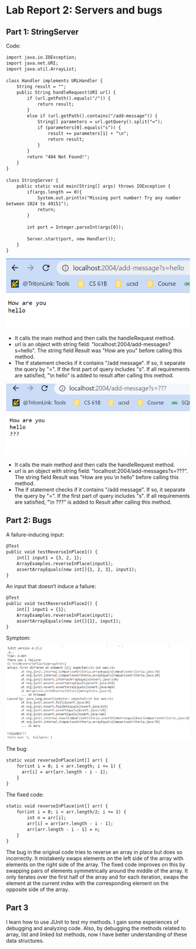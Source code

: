 # Lab Report 2: Servers and bugs

## Part 1: StringServer

Code:
```
import java.io.IOException;
import java.net.URI;
import java.util.ArrayList;

class Handler implements URLHandler {
    String result = "";
    public String handleRequest(URI url) {
        if (url.getPath().equals("/")) {
            return result;
        }
        else if (url.getPath().contains("/add-message")) {
            String[] parameters = url.getQuery().split("=");
            if (parameters[0].equals("s")) {
                result += parameters[1] + "\n";
                return result;
            }
        }
        return "404 Not Found!";
    }
}

class StringServer {
    public static void main(String[] args) throws IOException {
        if(args.length == 0){
            System.out.println("Missing port number! Try any number between 1024 to 49151");
            return;
        }

        int port = Integer.parseInt(args[0]);

        Server.start(port, new Handler());
    }
}
```

![image](lab2_image/output%20(1).png)

* It calls the main method and then calls the handleRequest method. 
* url is an object with string field: "localhost:2004/add-messages?s=hello". The string field Result was "How are you" before calling this method.
* The if statement checks if it contains "/add message". If so, it separate the query by "=". If the first part of query includes "s". If all requirements are satisfied, "\n hello" is added to result after calling this method.


![image](lab2_image/output%20(2).png)

* It calls the main method and then calls the handleRequest method. 
* url is an object with string field: "localhost:2004/add-messages?s=???". The string field Result was "How are you \n hello" before calling this method.
* The if statement checks if it contains "/add message". If so, it separate the query by "=". If the first part of query includes "s". If all requirements are satisfied, "\n ???" is added to Result after calling this method.


## Part 2: Bugs

A failure-inducing input: 

```
@Test 
public void testReverseInPlace1() {
    int[] input1 = {3, 2, 1};
    ArrayExamples.reverseInPlace(input1);
    assertArrayEquals(new int[]{1, 2, 3}, input1);
}
```

An input that doesn’t induce a failure: 

```
@Test
public void testReverseInPlace2() {
    int[] input1 = {1};
    ArrayExamples.reverseInPlace(input1);
    assertArrayEquals(new int[]{1}, input1);
}
```

Symptom: 

![image](lab2_image/Symptom.png)

The bug:

```
static void reverseInPlace(int[] arr) {
    for(int i = 0; i < arr.length; i += 1) {
      arr[i] = arr[arr.length - i - 1];
    }
}
```

The fixed code: 

```
static void reverseInPlace(int[] arr) {
    for(int i = 0; i < arr.length/2; i += 1) {
        int n = arr[i];
        arr[i] = arr[arr.length - i - 1];
        arr[arr.length - i - 1] = n;
    }
}
```

The bug in the original code tries to reverse an array in place but does so incorrectly. It mistakenly swaps elements on the left side of the array with elements on the right side of the array.
The fixed code improves on this by swapping pairs of elements symmetrically around the middle of the array. It only iterates over the first half of the array and for each iteration, swaps the element at the current index with the corresponding element on the opposite side of the array.

## Part 3
I learn how to use JUnit to test my methods. I gain some experiences of debugging and analyzing code. Also, by debugging the methods related to array, list and linked list methods, now I have better understanding of these data structures.
